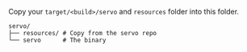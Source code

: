 Copy your `target/<build>/servo` and `resources` folder into this folder.

```
servo/
├── resources/ # Copy from the servo repo 
└── servo      # The binary
```
